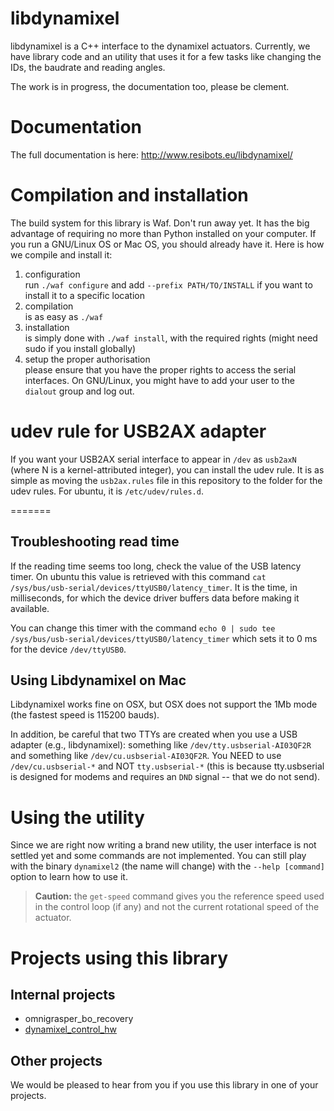 libdynamixel
============

libdynamixel is a C++ interface to the dynamixel actuators. Currently, we have library code and an utility that uses it for a few tasks like changing the IDs, the baudrate and reading angles.

The work is in progress, the documentation too, please be clement.

Documentation
=============

The full documentation is here: http://www.resibots.eu/libdynamixel/ 

Compilation and installation
============================
The build system for this library is Waf. Don't run away yet. It has the big advantage of requiring no more than Python installed on your computer. If you run a GNU/Linux OS or Mac OS, you should already have it. Here is how we compile and install it:

1. configuration  
  run `./waf configure` and add `--prefix PATH/TO/INSTALL` if you want to install it to a specific location
2. compilation  
  is as easy as `./waf`
3. installation  
  is simply done with `./waf install`, with the required rights (might need sudo if you install globally)
4. setup the proper authorisation  
  please ensure that you have the proper rights to access the serial interfaces. On GNU/Linux, you might have to add your user to the `dialout` group and log out.

udev rule for USB2AX adapter
============================
If you want your USB2AX serial interface to appear in `/dev` as `usb2axN` (where N is a kernel-attributed integer), you can install the udev rule. It is as simple as moving the `usb2ax.rules` file in this repository to the folder for the udev rules. For ubuntu, it is `/etc/udev/rules.d`.

=======
## Troubleshooting read time

If the reading time seems too long, check the value of the USB latency timer. On ubuntu this value is retrieved with this command `cat /sys/bus/usb-serial/devices/ttyUSB0/latency_timer`. It is the time, in milliseconds, for which the device driver buffers data before making it available.

You can change this timer with the command `echo 0 | sudo tee /sys/bus/usb-serial/devices/ttyUSB0/latency_timer` which sets it to 0 ms for the device `/dev/ttyUSB0`.

## Using Libdynamixel on Mac

Libdynamixel works fine on OSX, but OSX does not support the 1Mb mode (the fastest speed is 115200 bauds).

In addition, be careful that two TTYs are created when you use a USB adapter (e.g., libdynamixel): something like `/dev/tty.usbserial-AI03QF2R` and something like `/dev/cu.usbserial-AI03QF2R`. You NEED to use `/dev/cu.usbserial-*` and NOT `tty.usbserial-*` (this is because tty.usbserial is designed for modems and requires an `DND` signal -- that we do not send).

Using the utility
=================
Since we are right now writing a brand new utility, the user interface is not settled yet and some commands are not implemented. You can still play with the binary `dynamixel2` (the name will change) with the `--help [command]` option to learn how to use it.

> **Caution:** the `get-speed` command gives you the reference speed used in the control loop (if any) and not the current rotational speed of the actuator.

Projects using this library
===========================

Internal projects
-----------------
- omnigrasper_bo_recovery
- [dynamixel_control_hw](https://github.com/resibots/dynamixel_control_hw/)

Other projects
--------------
We would be pleased to hear from you if you use this library in one of your projects.
